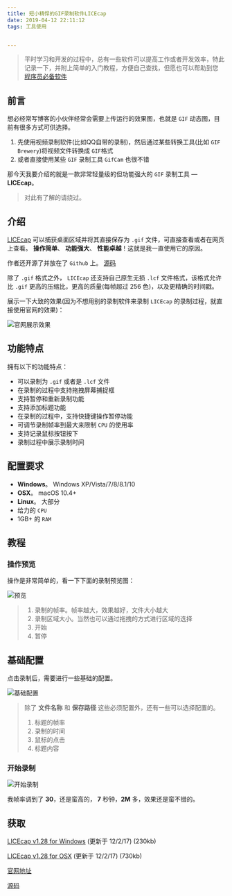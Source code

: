 ```yaml
---
title: 短小精悍的GIF录制软件LICEcap
date: 2019-04-12 22:11:12
tags: 工具使用


---
```


> 平时学习和开发的过程中，总有一些软件可以提高工作或者开发效率，特此记录一下，并附上简单的入门教程，方便自己查找，但愿也可以帮助到您 [程序员必备软件](http://xiaweizi.cn/article/3cfa/)

## 前言

想必经常写博客的小伙伴经常会需要上传运行的效果图，也就是 `GIF` 动态图，目前有很多方式可供选择。

1. 先使用视频录制软件(比如QQ自带的录制)，然后通过某些转换工具(比如 `GIF Brewery`)将视频文件转换成 `GIF`格式
2. 或者直接使用某些 `GIF` 录制工具 `GifCam` 也很不错

<!-- more -->

那今天我要介绍的就是一款非常轻量级的但功能强大的 `GIF` 录制工具 — **LICEcap**。

> 对此有了解的请绕过。

## 介绍

[LICEcap](https://www.cockos.com/licecap/) 可以捕获桌面区域并将其直接保存为 `.gif` 文件，可直接查看或者在网页上查看。 **操作简单**、 **功能强大**、 **性能卓越**！这就是我一直使用它的原因。

作者还开源了并放在了 `Github` 上。 [源码](https://github.com/justinfrankel/licecap)

除了 `.gif` 格式之外， `LICEcap` 还支持自己原生无损 `.lcf` 文件格式，该格式允许比 `.gif` 更高的压缩比，更高的质量(每帧超过 256 色)，以及更精确的时间戳。

展示一下大致的效果(因为不想用别的录制软件来录制 `LICEcap` 的录制过程，就直接使用官网的效果)：

![官网展示效果](https://www.cockos.com/licecap/how_to_licecap.gif)

## 功能特点

拥有以下的功能特点：

- 可以录制为 `.gif` 或者是 `.lcf` 文件
- 在录制的过程中支持拖拽屏幕捕捉框
- 支持暂停和重新录制功能
- 支持添加标题功能
- 在录制的过程中，支持快捷键操作暂停功能
- 可调节录制帧率到最大来限制 `CPU` 的使用率
- 支持记录鼠标按钮按下
- 录制过程中展示录制时间

## 配置要求

- **Windows**。 Windows XP/Vista/7/8/8.1/10
- **OSX**。 macOS 10.4+
- **Linux**。 大部分
- 给力的 `CPU`
- 1GB+ 的 `RAM`

## 教程

### 操作预览

操作是非常简单的，看一下下面的录制预览图：

![预览](http://xiaweizi.top/2018-03-24-6D389141-DCC9-480A-8E5B-A3E5968E3DBB-1.png)

> 1. 录制的帧率。帧率越大，效果越好，文件大小越大
> 2. 录制区域大小。当然也可以通过拖拽的方式进行区域的选择
> 3. 开始
> 4. 暂停

## 基础配置

点击录制后，需要进行一些基础的配置。

![基础配置](http://xiaweizi.top/2018-03-24-47746539-37D1-469A-A000-7BE5FDAF3D05.png)

> 除了 **文件名称** 和 **保存路径** 这些必须配置外，还有一些可以选择配置的。
>
> 1. 标题的帧率
> 2. 录制的时间
> 3. 鼠标的点击
> 4. 标题内容

### 开始录制

![ 开始录制](http://xiaweizi.top/2018-03-24-DownloadView.gif)

我帧率调到了 **30**，还是蛮高的， **7** 秒钟，**2M** 多，效果还是蛮不错的。

## 获取

[LICEcap v1.28 for Windows](https://www.cockos.com/licecap/licecap128-install.exe) (更新于 12/2/17) (230kb)

[LICEcap v1.28 for OSX](https://www.cockos.com/licecap/licecap128.dmg) (更新于 12/2/17) (730kb)

[官网地址](https://www.cockos.com/licecap/)

[源码](https://github.com/justinfrankel/licecap)
